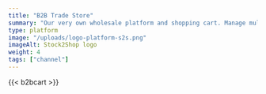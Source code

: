 ```yaml
---
title: "B2B Trade Store"
summary: "Our very own wholesale platform and shopping cart. Manage multiple price lists as well as warehouse and product data."
type: platform
image: "/uploads/logo-platform-s2s.png"
imageAlt: Stock2Shop logo
weight: 4
tags: ["channel"]
---
```


{{< b2bcart >}}